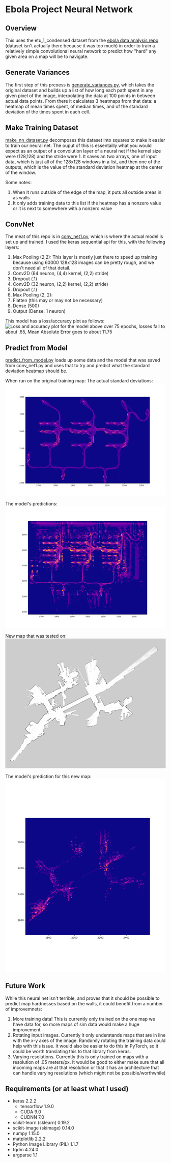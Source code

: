 # Ebola Project Neural Network
## Overview
This uses the etu_1_condensed dataset from the [ebola data analysis repo](https://github.com/sagekg/ebola_project_data_analysis) (dataset isn't actually there because it was too much) in order to train a relatively simple convolutional neural network to predict how "hard" any given area on a map will be to navigate.

## Generate Variances
The first step of this prcoess is [generate_variances.py](generate_variances.py), which takes the original dataset and builds up a list of how long each path spent in any given pixel of the image, interpolating the data at 100 points in between actual data points. From there it calculates 3 heatmaps from that data: a heatmap of mean times spent, of median times, and of the standard deviation of the times spent in each cell.

## Make Training Dataset
[make_nn_dataset.py](make_nn_dataset.py) decomposes this dataset into squares to make it easier to train our neural net. The ouput of this is essentailly what you would expect as an output of a convolution layer of a neural net if the kernel size were (128,128) and the stride were 1. It saves an two arrays, one of input data, which is just all of the 128x128 windows in a list, and then one of the outputs, which is the value of the standard deviation heatmap at the center of the window. 

Some notes:
1. When it runs outside of the edge of the map, it puts all outside areas in as walls
2. It only adds training data to this list if the heatmap has a nonzero value or it is next to somewhere with a nonzero value

## ConvNet
The meat of this repo is in [conv_net1.py](conv_net1.py), which is where the actual model is set up and trained. I used the keras sequential api for this, with the following layers:

1. Max Pooling (2,2): This layer is mostly just there to speed up training because using 60000 128x128 images can be pretty rough, and we don't need all of that detail.
2. Conv2D (64 neuron, (4,4) kernel, (2,2) stride)
3. Dropout (.1)
4. Conv2D (32 neuron, (2,2) kernel, (2,2) stride)
5. Dropout (.1)
6. Max Pooling (2, 2):
7. Flatten (this may or may not be necessary)
8. Dense (500)
9. Output (Dense, 1 neuron)

This model has a loss/accuracy plot as follows:
![Loss and accuracy plot for the model above over 75 epochs, losses fall to about .65, Mean Absolute Error goes to about 11.75](https://github.com/sagekg/ebola-neural-net/blob/master/lossaccplot_std.png)

## Predict from Model
[predict_from_model.py](predict_from_model.py) loads up some data and the model that was saved from conv_net1.py and uses that to try and predict what the standard deviation heatmap should be. 

When run on the original training map:
The actual standard deviations:
![visual representation of training dataset](std_heatmap_cropped.png)

The model's predictions:
![visual representation the model's predictions](std_prediction_cropped.png)

New map that was tested on:
![the map that was tested on](map_2011-01-18-06-37-58.png)

The model's prediction for this new map:
![heatmap of prediction for mit map above](model_prediction_std_mit_2011-01-18-06-37-58.png)

## Future Work
While this neural net isn't terrible, and proves that it should be possible to predict map hardnesses based on the walls, it could benefit from a number of improvemnets:

1. More training data! This is currently only trained on the one map we have data for, so more maps of sim data would make a huge improvement
2. Rotating input images. Currently it only understands maps that are in line with the x-y axes of the image. Randomly rotating the training data could help with this issue. It would also be easier to do this in PyTorch, so it could be worth translating this to that library from keras.
3. Varying resolutions. Currently this is only trained on maps with a resolution of .05 meters/px. It would be good to either make sure that all incoming maps are at that resolution or that it has an architecture that can handle varying resolutions (which might not be possible/worthwhile)

## Requirements (or at least what I used)
* keras 2.2.2
  * tensorflow 1.9.0
  * CUDA 9.0
  * CUDNN 7.0
* scikit-learn (sklearn) 0.19.2
* scikit-image (skimage) 0.14.0
* numpy 1.15.0
* matplotlib 2.2.2
* Python Image Library (PIL) 1.1.7
* tqdm 4.24.0
* argparse 1.1

